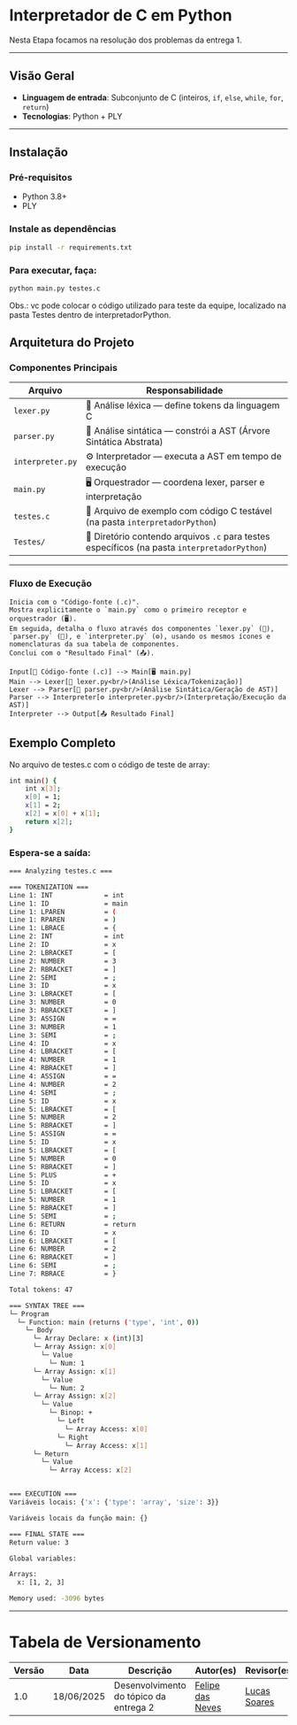 # Interpretador de C em Python

Nesta Etapa focamos na resolução dos problemas da entrega 1.

---

## Visão Geral

- **Linguagem de entrada**: Subconjunto de C (inteiros, `if`, `else`, `while`, `for`, `return`)
- **Tecnologias**: Python + PLY

---

## Instalação

### Pré-requisitos

- Python 3.8+
- PLY

### Instale as dependências

```bash
pip install -r requirements.txt

```

### Para executar, faça:

```bash
python main.py testes.c

```

Obs.: vc pode colocar o código utilizado para teste da equipe, localizado na pasta Testes dentro de interpretadorPython.

## Arquitetura do Projeto

### Componentes Principais

| Arquivo          | Responsabilidade                                        |
|------------------|----------------------------------------------------------|
| `lexer.py`       | 🧪 Análise léxica — define tokens da linguagem C         |
| `parser.py`      | 🧠 Análise sintática — constrói a AST (Árvore Sintática Abstrata) |
| `interpreter.py` | ⚙️ Interpretador — executa a AST em tempo de execução    |
| `main.py`        | 🖥️ Orquestrador — coordena lexer, parser e interpretação |
| `testes.c`       | 🧾 Arquivo de exemplo com código C testável (na pasta `interpretadorPython`) |
| `Testes/`        | 📂 Diretório contendo arquivos `.c` para testes específicos (na pasta `interpretadorPython`) |

---

### Fluxo de Execução

    Inicia com o "Código-fonte (.c)".
    Mostra explicitamente o `main.py` como o primeiro receptor e orquestrador (🖥️).
    Em seguida, detalha o fluxo através dos componentes `lexer.py` (🧪), `parser.py` (🧠), e `interpreter.py` (⚙️), usando os mesmos ícones e nomenclaturas da sua tabela de componentes.
    Conclui com o "Resultado Final" (📤).

    Input[📄 Código-fonte (.c)] --> Main[🖥️ main.py]
    Main --> Lexer[🧪 lexer.py<br/>(Análise Léxica/Tokenização)]
    Lexer --> Parser[🧠 parser.py<br/>(Análise Sintática/Geração de AST)]
    Parser --> Interpreter[⚙️ interpreter.py<br/>(Interpretação/Execução da AST)]
    Interpreter --> Output[📤 Resultado Final]

## Exemplo Completo

No arquivo de testes.c com o código de teste de array:
  
```bash
int main() {
    int x[3];
    x[0] = 1;
    x[1] = 2;
    x[2] = x[0] + x[1];
    return x[2];
}
```
### Espera-se a saída:

```bash
=== Analyzing testes.c ===

=== TOKENIZATION ===
Line 1: INT             = int
Line 1: ID              = main
Line 1: LPAREN          = (
Line 1: RPAREN          = )
Line 1: LBRACE          = {
Line 2: INT             = int
Line 2: ID              = x
Line 2: LBRACKET        = [
Line 2: NUMBER          = 3
Line 2: RBRACKET        = ]
Line 2: SEMI            = ;
Line 3: ID              = x
Line 3: LBRACKET        = [
Line 3: NUMBER          = 0
Line 3: RBRACKET        = ]
Line 3: ASSIGN          = =
Line 3: NUMBER          = 1
Line 3: SEMI            = ;
Line 4: ID              = x
Line 4: LBRACKET        = [
Line 4: NUMBER          = 1
Line 4: RBRACKET        = ]
Line 4: ASSIGN          = =
Line 4: NUMBER          = 2
Line 4: SEMI            = ;
Line 5: ID              = x
Line 5: LBRACKET        = [
Line 5: NUMBER          = 2
Line 5: RBRACKET        = ]
Line 5: ASSIGN          = =
Line 5: ID              = x
Line 5: LBRACKET        = [
Line 5: NUMBER          = 0
Line 5: RBRACKET        = ]
Line 5: PLUS            = +
Line 5: ID              = x
Line 5: LBRACKET        = [
Line 5: NUMBER          = 1
Line 5: RBRACKET        = ]
Line 5: SEMI            = ;
Line 6: RETURN          = return
Line 6: ID              = x
Line 6: LBRACKET        = [
Line 6: NUMBER          = 2
Line 6: RBRACKET        = ]
Line 6: SEMI            = ;
Line 7: RBRACE          = }

Total tokens: 47

=== SYNTAX TREE ===
└─ Program
  └─ Function: main (returns ('type', 'int', 0))
    └─ Body
      └─ Array Declare: x (int)[3]
      └─ Array Assign: x[0]
        └─ Value
          └─ Num: 1
      └─ Array Assign: x[1]
        └─ Value
          └─ Num: 2
      └─ Array Assign: x[2]
        └─ Value
          └─ Binop: +
            └─ Left
              └─ Array Access: x[0]
            └─ Right
              └─ Array Access: x[1]
      └─ Return
        └─ Value
          └─ Array Access: x[2]


=== EXECUTION ===
Variáveis locais: {'x': {'type': 'array', 'size': 3}}

Variáveis locais da função main: {}

=== FINAL STATE ===
Return value: 3

Global variables:

Arrays:
  x: [1, 2, 3]

Memory used: -3096 bytes
```

---
# Tabela de Versionamento 

| Versão | Data       | Descrição                           | Autor(es) | Revisor(es) |
|--------|------------|-------------------------------------|-----------|-------------|
| 1.0    | 18/06/2025 | Desenvolvimento do tópico da entrega 2        | [Felipe das Neves](https://github.com/FelipeFreire-gf) | [Lucas Soares](https://github.com/lucaaassb) |